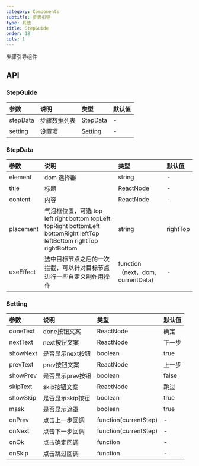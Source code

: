 ```yaml
---
category: Components
subtitle: 步骤引导
type: 其他
title: StepGuide
order: 18
cols: 1
---
```


步骤引导组件

## API

### StepGuide

| 参数 | 说明 | 类型 | 默认值 |
| :--- | :--- | :--- | :--- |
| stepData |  步骤数据列表 | [StepData](#StepData) | - |
| setting | 设置项  | [Setting](#Setting) | - |

### StepData

| 参数 | 说明 | 类型 | 默认值 |
| :--- | :--- | :--- | :--- |
| element | dom 选择器 | string | - |
| title | 标题 | ReactNode | - |
| content | 内容  | ReactNode | - |
| placement | 气泡框位置，可选 top left right bottom topLeft topRight bottomLeft bottomRight leftTop leftBottom rightTop rightBottom  | string | rightTop |
| useEffect | 选中目标节点之后的一次拦截，可以针对目标节点进行一些自定义副作用操作  | function（next，dom, currentData) | - |

### Setting

| 参数 | 说明 | 类型 | 默认值 |
| :--- | :--- | :--- | :--- |
| doneText |  done按钮文案 | ReactNode | 确定 |
| nextText | next按钮文案  | ReactNode | 下一步 |
| showNext | 是否显示next按钮  | boolean | true |
| prevText | prev按钮文案  | ReactNode | 上一步 |
| showPrev | 是否显示prev按钮  | boolean | false |
| skipText | skip按钮文案  | ReactNode | 跳过 |
| showSkip | 是否显示skip按钮  | boolean | true |
| mask | 是否显示遮罩 | boolean | true |
| onPrev | 点击上一步回调 | function(currentStep) | - |
| onNext | 点击下一步回调  | function(currentStep) | - |
| onOk | 点击确定回调 | function | - |
| onSkip | 点击跳过回调  | function | - |
